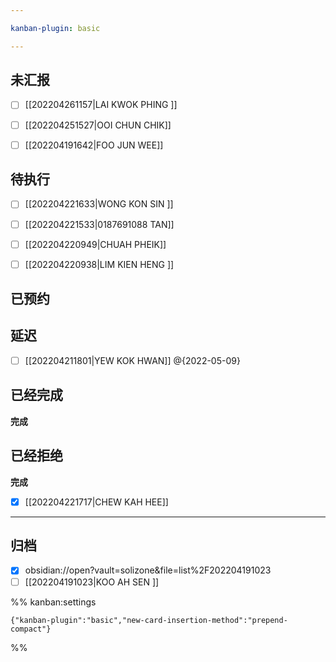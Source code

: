 ```yaml
---

kanban-plugin: basic

---
```


## 未汇报

- [ ] [[202204261157|LAI KWOK PHING ]]
- [ ] [[202204251527|OOI CHUN CHIK]]
- [ ] [[202204191642|FOO JUN WEE]]


## 待执行

- [ ] [[202204221633|WONG KON SIN ]]
- [ ] [[202204221533|0187691088 TAN]]
- [ ] [[202204220949|CHUAH PHEIK]]
- [ ] [[202204220938|LIM KIEN HENG ]]


## 已预约



## 延迟

- [ ] [[202204211801|YEW KOK HWAN]] @{2022-05-09}


## 已经完成

**完成**


## 已经拒绝

**完成**
- [x] [[202204221717|CHEW KAH HEE]]


***

## 归档

- [x] obsidian://open?vault=solizone&file=list%2F202204191023
- [ ] [[202204191023|KOO AH SEN ]]

%% kanban:settings
```
{"kanban-plugin":"basic","new-card-insertion-method":"prepend-compact"}
```
%%